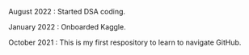 August 2022 : Started DSA coding.

January 2022 : Onboarded Kaggle.

October 2021 : This is my first respository to learn to navigate GitHub.





